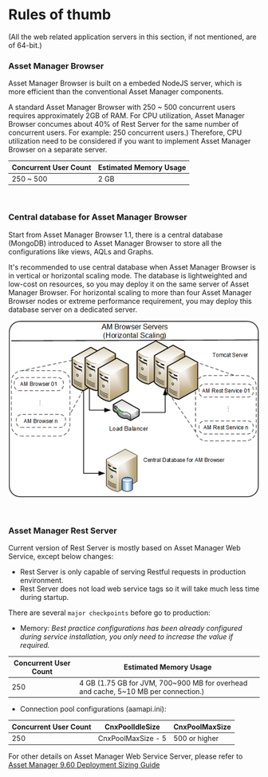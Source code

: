 # Rules of thumb
(All the web related application servers in this section, if not mentioned, are of 64-bit.)
### Asset Manager Browser
Asset Manager Browser is built on a embeded NodeJS server, which is more efficient than the conventional Asset Manager components.

A standard Asset Manager Browser with 250 ~ 500 concurrent users requires approximately 2GB of RAM.
For CPU utilization, Asset Manager Browser concumes about 40% of Rest Server for the same number of concurrent users. For example: 250 concurrent users.) Therefore, CPU utilization need to be considered if you want to implement Asset Manager Browser on a separate server. 

Concurrent User Count | Estimated Memory Usage
------------------| ------------------ 
250 ~ 500 | 2 GB

<br/>

### Central database for Asset Manager Browser

Start from Asset Manager Browser 1.1, there is a central database (MongoDB) introduced to Asset Manager Browser to store all the configurations like views, AQLs and Graphs.

It's recommended to use central database when Asset Manager Browser is in vertical or horizontal scaling mode.
The database is lightweighted and low-cost on resources, so you may deploy it on the same server of Asset Manager Browser.
For horizontal scaling to more than four Asset Manager Browser nodes or extreme performance requirement, you may deploy this database server on a dedicated server.

![Horizontal scaling with central database](../img/sizing/AMB_1.1_Horizontal_With_DB.png)

<br/>

### Asset Manager Rest Server


Current version of Rest Server is mostly based on Asset Manager Web Service, except below changes:

* Rest Server is only capable of serving Restful requests in production environment.
* Rest Server does not load web service tags so it will take much less time during startup.


There are several `major checkpoints` before go to production:

* Memory:
*Best practice configurations has been already configured during service installation, you only need to increase the value if required.*

Concurrent User Count | Estimated Memory Usage
------------------| ------------------ 
250  | 4 GB (1.75 GB for JVM, 700~900 MB for overhead and cache, 5~10 MB per connection.)

* Connection pool configurations (aamapi.ini):

Concurrent User Count | CnxPoolIdleSize | CnxPoolMaxSize
------------------| ------------------ | ------------------ 
250  | CnxPoolMaxSize - 5 | 500 or higher

For other details on Asset Manager Web Service Server, please refer to [Asset Manager 9.60 Deployment Sizing Guide](https://softwaresupport.hpe.com/group/softwaresupport/search-result/-/facetsearch/document/KM02559120)